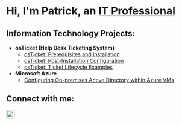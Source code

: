 <h1>Hi, I'm Patrick, an <a href="https://www.linkedin.com/in/patrick-shahade-b3a137147/">IT Professional</a></h1>

<h2>Information Technology Projects:</h2>

- <b>osTicket (Help Desk Ticketing System)</b>
  - [osTicket: Prerequisites and Installation](https://github.com/PatrickShahade/osticket-prereqs)
  - [osTicket: Post-Installation Configuration](https://github.com/PatrickShahade/post-install-config)
  - [osTicket: Ticket Lifecycle Examples](https://github.com/PatrickShahade/ticket-lifecycle)
- <b>Microsoft Azure</b>
  - [Configuring On-premises Active Directory within Azure VMs](https://github.com/PatrickShahade/configure-ad)

<h2>Connect with me:</h2>

[<img align="left" alt="Patrick | LinkedIn" width="22px" src="https://cdn.jsdelivr.net/npm/simple-icons@v3/icons/linkedin.svg" />][linkedin]

[linkedin]: https://www.linkedin.com/in/patrick-shahade-b3a137147/
